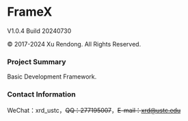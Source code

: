 # FrameX
V1.0.4 Build 20240730

© 2017-2024 Xu Rendong. All Rights Reserved.

### Project Summary
Basic Development Framework.

### Contact Information
WeChat：xrd_ustc，~~QQ：277195007~~，~~E-mail：xrd@ustc.edu~~
